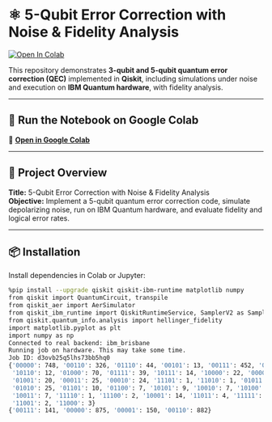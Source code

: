 # ⚛️ 5-Qubit Error Correction with Noise & Fidelity Analysis

[![Open In Colab](https://colab.research.google.com/assets/colab-badge.svg)](https://colab.research.google.com/drive/1yWLe2X5ff1Jjqw1hMdBTBBibTdIIVKU5?usp=sharing)

This repository demonstrates **3-qubit and 5-qubit quantum error correction (QEC)** implemented in **Qiskit**, including simulations under noise and execution on **IBM Quantum hardware**, with fidelity analysis.

---

## 🚀 Run the Notebook on Google Colab
🔗 **[Open in Google Colab](https://colab.research.google.com/drive/1yWLe2X5ff1Jjqw1hMdBTBBibTdIIVKU5?usp=sharing)**

---

## 🧠 Project Overview
**Title:** 5-Qubit Error Correction with Noise & Fidelity Analysis  
**Objective:** Implement a 5-qubit quantum error correction code, simulate depolarizing noise, run on IBM Quantum hardware, and evaluate fidelity and logical error rates.

---

## 📦 Installation
Install dependencies in Colab or Jupyter:

```bash
%pip install --upgrade qiskit qiskit-ibm-runtime matplotlib numpy
from qiskit import QuantumCircuit, transpile
from qiskit_aer import AerSimulator
from qiskit_ibm_runtime import QiskitRuntimeService, SamplerV2 as Sampler
from qiskit.quantum_info.analysis import hellinger_fidelity
import matplotlib.pyplot as plt
import numpy as np
Connected to real backend: ibm_brisbane
Running job on hardware. This may take some time.
Job ID: d3ovb25q5lhs73bb5hq0
{'00000': 748, '00110': 326, '01110': 44, '00101': 13, '00111': 452, '00100': 22,
 '10110': 12, '01000': 70, '01111': 39, '10111': 14, '10000': 22, '00001': 103,
 '01001': 20, '00011': 25, '00010': 24, '11101': 1, '11010': 1, '01011': 10,
 '01010': 25, '01101': 10, '01100': 7, '10101': 9, '10010': 7, '10100': 10,
 '10011': 7, '11110': 1, '11100': 2, '10001': 14, '11011': 4, '11111': 1,
 '11001': 2, '11000': 3}
{'00111': 141, '00000': 875, '00001': 150, '00110': 882}
